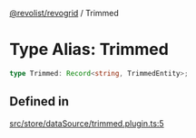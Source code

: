 [@revolist/revogrid](README.md) / Trimmed

# Type Alias: Trimmed

```ts
type Trimmed: Record<string, TrimmedEntity>;
```

## Defined in

[src/store/dataSource/trimmed.plugin.ts:5](https://github.com/revolist/revogrid/blob/13683f406d4444f1320602b1f5f5b66b213da3f8/src/store/dataSource/trimmed.plugin.ts#L5)

